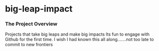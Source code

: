 # big-leap-impact
### The Project Overview
Projects that take big leaps and make big impacts
Its fun to engage with Github for the first time. I wish I had known this all along.......not too late to commit to new frontiers
